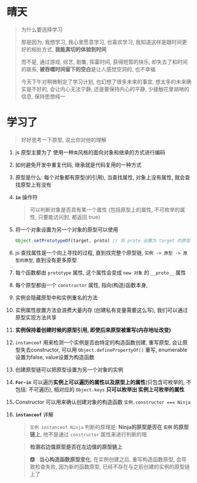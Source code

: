 # 晴天

> 为什么要选择学习
>
> 那是因为, 我想学习, 我心里愿意学习, 也喜欢学习, 我知道这样是跟时间更好的相处方式, **我能真切的体验到时间**
>
> 而不是, 通过游戏, 综艺, 剧集, 挥霍时间, 获得短暂的快乐, 却失去了和时间的联系, **被吞噬时间留下的空白**是让人感觉空洞的, 也不幸福
>
> 今天下午对稍微制定了学习计划, 也幻想了很多未来的事宜, 想太多的未来确实是不好的, 会让内心无法宁静, 还是要保持内心的平静, 少接触花里胡哨的信息, 保持思想纯一

# 学习了

> 好好思考一下原型, 说出你对他的理解

1. js 原型主要为了 使用一种`类`风格的面向对象和继承的方式进行编码

2. 如何避免开发中重复代码, 继承就是代码复用的一种方式

3. 原型是什么: 每个对象都有原型(的引用), 当查找属性, 对象上没有属性, 就会查找原型上有没有

4. **`in`** 操作符

   > 可以判断对象是否具有某一个属性 (包括原型上的属性, 不可枚举的属性, 只要能访问到, 都返回 true)

5. 将一个对象设置为另一个对象的原型可以使用

   ```js
   Object.setPrototypeOf(target, proto) // 将 proto 设置为 target 的原型
   ```

6. js 查找属性是一个向上寻找的过程, 直到找完整个原型链, `实例 -> 原型 -> 原型的原型`, 直到没有更多原型

7. 每个函数都由 `prototype` 属性, 这个属性会变成 `new 对象` 的 `__proto__` 属性

8. 每个原型都由一个 `constructor` 属性, 指向(构造)函数本身, 

9. 实例会隐藏原型中和实例重名的方法

10. 实例属性放置方法会浪费大量内存 (创建私有变量需要这么写), 我们可以通过原型实现方法共享

11. **实例保持着创建时候的原型引用, 即使后来原型被重写(内存地址改变)**

12. `instanceof` 用来检测一个实例是否由特定的构造函数创建, 重写原型, 会让原型失去constructor, 可以用 `Object.definePropertyOf()` 重写, enumerable 设置为false, value设置为构造函数

13. 创建原型链可以把原型设置为另一个对象的实例

14. **`For-in`** 可以遍历**实例上可以遍历的属性以及原型上的属性**(只包含可枚举的, 不包括: 不可遍历), 相对应的 `Object.keys` **只可以枚举出 实例上可枚举的属性**

15. Constructor 可以用来确认创建对象的构造函数 `实例.constructor === Ninja`

16. **`instanceof`** 详解

    > `实例 instanceof Ninja` 判断的原理是: **Ninja的原型是否在 `实例` 的原型链上**, 他不是通过 `constructor` 属性来进行判断的哦

    > **检测右边值原型是否在左边值的原型链上**

    > :a: : **当心构造函数原型变化**, 在实例创建之后, 重写构造函数原型, 会导致检查失败, 因为新的函数原型, 已经不存在与之前创建的实例的原型链上了

